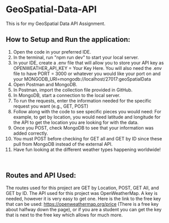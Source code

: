 # GeoSpatial-Data-API
This is for my GeoSpatial Data API Assignment.
<br>

## How to Setup and Run the application:
1. Open the code in your preferred IDE.
2. In the terminal, run "npm run dev" to start your local server.
3. In your IDE, create a .env file that will allow you to store your API key as OPENWEATHER_API_KEY = Your Key Here. You will also need the .env file to have PORT = 3000 or whatever you would like your port on and your MONGODB_URI=mongodb://localhost/27017:geoSpatialData
4. Open Postman and MongoDB.
5. In Postman, import the collection file provided in GitHub.
6. In MongoDB, start a connection to the local server.
7. To run the requests, enter the information needed for the specific request you want (e.g., GET, POST)
8. Follow along with the code to see specific pieces you would need: For example, to get by location, you would need latitude and longitude for the API to get the location you are looking for with the data.
9. Once you POST, check MongoDB to see that your information was added correctly.
10. You must POST before checking for GET all and GET by ID since these pull from MongoDB instead of the external API.
11. Have fun looking at the different weather types happening worldwide!
<br>

## Routes and API Used:
The routes used for this project are GET by Location, POST, GET All, and GET by ID. The API used for this project was OpenWeatherMap. A key is needed, however it is very easy to get one. Here is the link to the free key that can be used: https://openweathermap.org/price (There is a free key about halfway down the page), or if you are a student you can get the key that is next to the free key which allows for much more.
